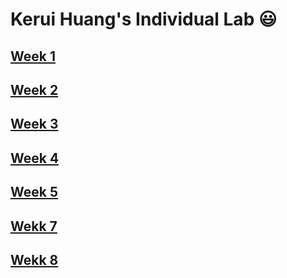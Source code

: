 # Kerui Huang's Individual Lab 😃
## [Week 1](Week1.md)  
## [Week 2](Week2.md) 
## [Week 3](Week3.md) 
## [Week 4](Week4.md)
## [Week 5](Week5.md)
## [Wekk 7](Week7.md)
## [Wekk 8](Week8.md)
